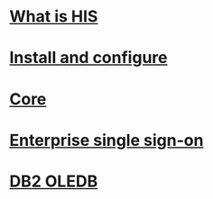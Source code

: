 # [What is HIS](install-and-config-guides\what-is-his.md)
# [Install and configure](install-and-config-guides\TOC.md)
# [Core](core\TOC.md)
# [Enterprise single sign-on](esso\TOC.md)
# [DB2 OLEDB](db2oledbv\TOC.md)